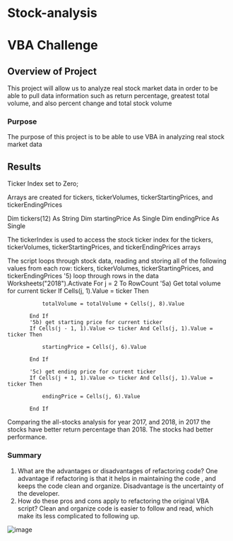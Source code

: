# Stock-analysis
# VBA Challenge

## Overview of Project
This project will allow us to analyze real stock market data in order to be able to pull data information such as return percentage, greatest total volume, and also percent change and total stock volume 

### Purpose

The purpose of this project is to be able to use VBA in analyzing real stock market data


## Results
 

 


 

 


Ticker Index set to Zero;
 

Arrays are created for tickers, tickerVolumes, tickerStartingPrices, and tickerEndingPrices

Dim tickers(12) As String
Dim startingPrice As Single
   Dim endingPrice As Single
   
The tickerIndex is used to access the stock ticker index for the tickers, tickerVolumes, tickerStartingPrices, and tickerEndingPrices arrays
 

The script loops through stock data, reading and storing all of the following values from each row: tickers, tickerVolumes, tickerStartingPrices, and tickerEndingPrices
'5) loop through rows in the data
       Worksheets("2018").Activate
       For j = 2 To RowCount
           '5a) Get total volume for current ticker
           If Cells(j, 1).Value = ticker Then

               totalVolume = totalVolume + Cells(j, 8).Value

           End If
           '5b) get starting price for current ticker
           If Cells(j - 1, 1).Value <> ticker And Cells(j, 1).Value = ticker Then

               startingPrice = Cells(j, 6).Value

           End If

           '5c) get ending price for current ticker
           If Cells(j + 1, 1).Value <> ticker And Cells(j, 1).Value = ticker Then

               endingPrice = Cells(j, 6).Value

           End If

Comparing the all-stocks analysis for year 2017, and 2018, in 2017 the stocks  have better return percentage than 2018. The stocks had better performance.

### Summary
1.	What are the advantages or disadvantages of refactoring code?
One advantage if refactoring is that it helps in maintaining the code , and keeps the code clean and organize. Disadvantage is the uncertainty of the developer.
2.	How do these pros and cons apply to refactoring the original VBA script?
Clean and organize code is easier to follow  and read, which make its less complicated to following up.

![image](https://user-images.githubusercontent.com/79291308/110276138-83f07180-7fa0-11eb-9930-3b4825956dc9.png)
